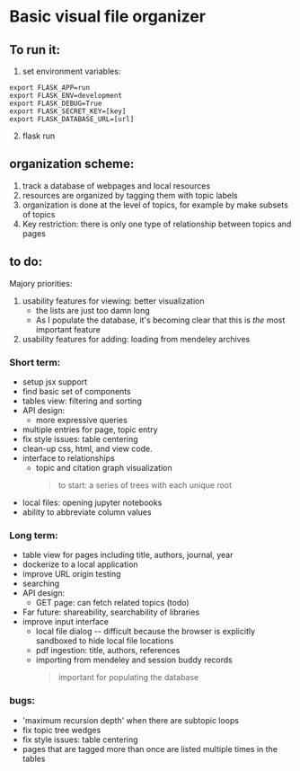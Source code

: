 # Basic visual file organizer

## To run it:
1. set environment variables:
```
export FLASK_APP=run
export FLASK_ENV=development
export FLASK_DEBUG=True
export FLASK_SECRET_KEY=[key]
export FLASK_DATABASE_URL=[url]
```
2. flask run


## organization scheme:
1. track a database of webpages and local resources
2. resources are organized by tagging them with topic labels
3. organization is done at the level of topics, for example by make subsets of topics
4. Key restriction: there is only one type of relationship between topics and pages


## to do:
Majory priorities:
1. usability features for viewing: better visualization
    - the lists are just too damn long
    - As I populate the database, it's becoming clear that this is _the_ most important feature
2. usability features for adding: loading from mendeley archives 


### Short term:
- setup jsx support
- find basic set of components
- tables view: filtering and sorting
- API design:
    * more expressive queries
- multiple entries for page, topic entry
- fix style issues: table centering
- clean-up css, html, and view code.
- interface to relationships
    * topic and citation graph visualization
        > to start: a series of trees with each unique root
- local files: opening jupyter notebooks
- ability to abbreviate column values


### Long term:
- table view for pages including title, authors, journal, year
- dockerize to a local application
- improve URL origin testing
- searching
- API design:
    * GET page: can fetch related topics (todo)
- Far future: shareability, searchability of libraries
- improve input interface
    * local file dialog -- difficult because the browser is explicitly sandboxed to hide local file locations
    * pdf ingestion: title, authors, references
    * importing from mendeley and session buddy records
        > important for populating the database

### bugs:
- 'maximum recursion depth' when there are subtopic loops
- fix topic tree wedges
- fix style issues: table centering
- pages that are tagged more than once are listed multiple times in the tables


